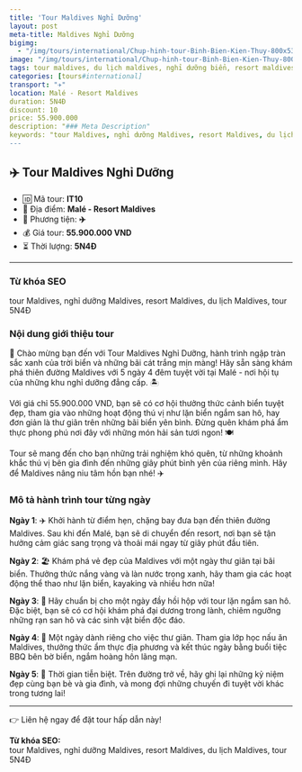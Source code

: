 ```yaml
---
title: 'Tour Maldives Nghỉ Dưỡng'
layout: post
meta-title: Maldives Nghỉ Dưỡng
bigimg:
  - "/img/tours/international/Chup-hinh-tour-Binh-Bien-Kien-Thuy-800x533.jpg"
image: "/img/tours/international/Chup-hinh-tour-Binh-Bien-Kien-Thuy-800x533.jpg"
tags: tour maldives, du lịch maldives, nghỉ dưỡng biển, resort maldives, tour quốc tế
categories: [tours#international]
transport: "✈️"
location: Malé - Resort Maldives
duration: 5N4Đ
discount: 10
price: 55.900.000
description: "### Meta Description"
keywords: "tour Maldives, nghỉ dưỡng Maldives, resort Maldives, du lịch Maldives, tour 5N4Đ"
---
```


## ✈️ Tour Maldives Nghỉ Dưỡng

- 🆔 Mã tour: **IT10**
- 📍 Địa điểm: **Malé - Resort Maldives**
- 🚗 Phương tiện: **✈️**
- 💰 Giá tour: **55.900.000 VND**
- ⏳ Thời lượng: **5N4Đ**

---

### Từ khóa SEO
tour Maldives, nghỉ dưỡng Maldives, resort Maldives, du lịch Maldives, tour 5N4Đ

### Nội dung giới thiệu tour
🌴 Chào mừng bạn đến với Tour Maldives Nghỉ Dưỡng, hành trình ngập tràn sắc xanh của trời biển và những bãi cát trắng mịn màng! Hãy sẵn sàng khám phá thiên đường Maldives với 5 ngày 4 đêm tuyệt vời tại Malé - nơi hội tụ của những khu nghỉ dưỡng đẳng cấp. 🏝️

Với giá chỉ 55.900.000 VND, bạn sẽ có cơ hội thưởng thức cảnh biển tuyệt đẹp, tham gia vào những hoạt động thú vị như lặn biển ngắm san hô, hay đơn giản là thư giãn trên những bãi biển yên bình. Đừng quên khám phá ẩm thực phong phú nơi đây với những món hải sản tươi ngon! 🍽️ 

Tour sẽ mang đến cho bạn những trải nghiệm khó quên, từ những khoảnh khắc thú vị bên gia đình đến những giây phút bình yên của riêng mình. Hãy để Maldives nâng niu tâm hồn bạn nhé! ✈️ 

### Mô tả hành trình tour từng ngày

**Ngày 1**: ✈️ Khởi hành từ điểm hẹn, chặng bay đưa bạn đến thiên đường Maldives. Sau khi đến Malé, bạn sẽ di chuyển đến resort, nơi bạn sẽ tận hưởng cảm giác sang trọng và thoải mái ngay từ giây phút đầu tiên.

**Ngày 2**: 🏖️ Khám phá vẻ đẹp của Maldives với một ngày thư giãn tại bãi biển. Thưởng thức nắng vàng và làn nước trong xanh, hãy tham gia các hoạt động thể thao như lặn biển, kayaking và nhiều hơn nữa!

**Ngày 3**: 🌊 Hãy chuẩn bị cho một ngày đầy hồi hộp với tour lặn ngắm san hô. Đặc biệt, bạn sẽ có cơ hội khám phá đại dương trong lành, chiêm ngưỡng những rạn san hô và các sinh vật biển độc đáo.

**Ngày 4**: 🍹 Một ngày dành riêng cho việc thư giãn. Tham gia lớp học nấu ăn Maldives, thưởng thức ẩm thực địa phương và kết thúc ngày bằng buổi tiệc BBQ bên bờ biển, ngắm hoàng hôn lãng mạn.

**Ngày 5**: 🛫 Thời gian tiễn biệt. Trên đường trở về, hãy ghi lại những kỷ niệm đẹp cùng bạn bè và gia đình, và mong đợi những chuyến đi tuyệt vời khác trong tương lai!

---

👉 Liên hệ ngay để đặt tour hấp dẫn này!

**Từ khóa SEO:**  
tour Maldives, nghỉ dưỡng Maldives, resort Maldives, du lịch Maldives, tour 5N4Đ


